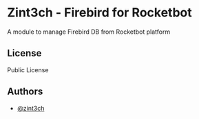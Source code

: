 
# Zint3ch - Firebird for Rocketbot

A module to manage Firebird DB from Rocketbot platform


## License

Public License


## Authors

- [@zint3ch](https://www.github.com/zint3ch)
